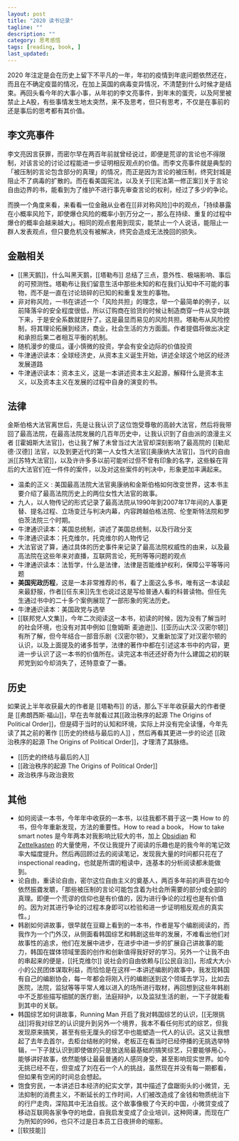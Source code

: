 ```yaml
---
layout: post
title: "2020 读书记录"
tagline: ""
description: ""
category: 思考感悟
tags: [reading, book, ]
last_updated: 
---
```



2020 年注定是会在历史上留下不平凡的一年，年初的疫情到年底问题依然还在，而且在不确定疫苗的情况，在加上英国的病毒变异情况，不清楚到什么时候才是结束。再回头看今年的大事小事，从年初的李文亮事件，到年末的蛋壳，以及阿里被禁止上A股，有些事情发生地太突然，来不及思考，但只有思考，不仅是在事前的还是事后的思考都有其价值。


## 李文亮事件
李文亮因言获罪，而密尔早在两百年前就曾经说过，即便是荒谬的言论也不得限制，对该言论的讨论过程能进一步证明相反观点的价值。而李文亮事件就是典型的「被压制的言论包含部分的真理」的情况，而正是因为言论的被压制，终究封城是阻止不了病毒的扩散的。而在看美国宪法，以及关于[[宪法第一修正案]]关于言论自由边界的书，能看到为了维护不进行事先审查言论的权利，经过了多少的争论。

而换一个角度来看，来看看一位金融从业者在[[非对称风险]]中的观点，「持续暴露在小概率风险下，即使爆仓风险的概率小到万分之一，那么在持续、重复的过程中爆仓的概率会越来越大」。相同的观点套用到现实，能禁止一个人说话，能阻止一群人发表观点，但只要危机没有被解决，终究会造成无法挽回的损失。


## 金融相关

- [[黑天鹅]]，什么叫黑天鹅，[[塔勒布]] 总结了三点，意外性、极端影响、事后的可预测性。塔勒布让我们留意生活中那些未知的和在我们认知中不可能的事物，而不是一直在讨论琐碎的已知的和重复发生的事物。
- 非对称风险，一书在讲述一个「风险共担」的理念，举一个最简单的例子，以前降落伞的安全程度很低，所以订购商在验货的时候让制造商穿一件从空中跳下来，于是安全系数就提升了。这是最显而易见的风险共担。塔勒布从风险控制，将其理论拓展到经济，商业，社会生活的方方面面。作者提倡将做出决定和承担后果二者相互平衡的机制。
- 随机漫步的傻瓜，谨小慎微的投资，学会有安全边际的价值投资
- 牛津通识读本：全球经济史，从资本主义诞生开始，讲述全球这个地区的经济发展道路
- 牛津通识读本：资本主义，这是一本讲述资本主义起源，解释什么是资本主义，以及资本主义在发展的过程中自身的演变的书。


## 法律
金斯伯格大法官离世后，先是让我认识了这位饱受尊敬的高龄大法官，然后将我带回了最高法院，在最高法院发展的几百年历史中，让我认识到了自由派的浪漫主义者 [[霍姆斯大法官]]，也让我了解了未曾当过大法官却深刻影响了最高院的 [[勒尼德·汉德]] 法官，以及到更近代的第一人女性大法官[[奥康纳大法官]]，当代的自由派[[苏特大法官]]，以及许许多多以前可能听过但不曾有印象的名字，这些躲在背后的大法官们在一件件的案件，以及对这些案件的判决中，形象更加丰满起来。

- 温柔的正义 : 美国最高法院大法官奥康纳和金斯伯格如何改变世界，这本书主要介绍了最高法院历史上的两位女性大法官的故事。
- 九人，以人物传记的形式记录了最高法院从1990年到2007年17年间的人事更替、提名过程、立场变迁与判决内幕，内容跨越伯格法院、伦奎斯特法院和罗伯茨法院三个时期。
- 牛津通识读本：美国总统制，讲述了美国总统制，以及行政分支
- 牛津通识读本：托克维尔，托克维尔的人物传记
- 大法官说了算，通过具体的历史事件来记录了最高法院权威性的由来，以及最高法院在这些年来对直播，互联网言论，死刑等等问题的观点
- 牛津通识读本：法哲学，什么是法律，法律是否能维护权利，保障公平等等问题
- **美国宪政历程**，这是一本非常推荐的书，看了上面这么多书，唯有这一本读起来最舒服，作者[[任东来]]先生也说过这是写给普通人看的科普读物。但任先生通过书中的二十多个案例展现了一部形象的宪法历史。
- 牛津通识读本：美国政党与选举
- [[联邦党人文集]]，今年二次阅读这一本书，初读的时候，因为没有了解当时的社会环境，也没有对其中例如 [[詹姆斯 麦迪逊]]、[[亚历山大汉·汉密尔顿]] 有所了解，但今年结合一部音乐剧《汉密尔顿》，又重新加深了对汉密尔顿的认识，以及上面提及的诸多哲学，法律的著作中都在引述这本书中的内容，更进一步认识了这一本书的价值所在。读完这本书还还好奇为什么建国之初的联邦党到如今却消失了，还特意查了一番。

## 历史
如果说上半年收获最大的作者是 [[塔勒布]] 的话，那么下半年收获最大的作者便是 [[弗朗西斯·福山]]，早在去年就看过其[[政治秩序的起源 The Origins of Political Order]]，但是碍于当时的认知和环境，实际上并没有完全读懂，今年先读了其之前的著作 [[历史的终结与最后的人]] ，然后再看其更进一步的论述 [[政治秩序的起源 The Origins of Political Order]]，才理清了其脉络。

- [[历史的终结与最后的人]]
- [[政治秩序的起源 The Origins of Political Order]]
- 政治秩序与政治衰败


## 其他

- 如何阅读一本书，今年年中收获的一本书，以往我都不屑于这一类 How to 的书，但今年重新发现，方法的重要性。How to read a book， How to take smart notes 是今年两本对我影响比较大的书，加上 [Obsidian](/post/2020/05/obsidian-note-taking.html) 和 [Zettelkasten](/post/2020/02/zettelkasten-note-taking-method.html) 的大量使用，不仅让我提升了阅读的乐趣也是的我今年的笔记效率大幅度提升。然后再回顾过去的阅读笔记，发现我大量的时间都只花在了 inspectional reading，也就是所谓的粗读中，连基本的分析阅读都未能做到。
- 论自由，重读论自由，密尔这位自由主义的奠基人，两百多年前的声音在如今依然振聋发聩，「那些被压制的言论可能包含着为社会所需要的部分或全部的真理。即便一个荒谬的信仰也是有价值的，因为进行争论的过程也是有价值的。因为对其进行争论的过程本身即可以检验和进一步证明相反观点的真实性。」
- 韩剧如何讲故事，很早就在豆瓣上看到的一本书，作者是写个编剧阅读的，而我作为一个门外汉，从侧面看韩国综艺和韩剧这些年的发展，不难看出他们对故事性的追求，他们在发展中进步，在进步中进一步的扩展自己讲故事的能力，韩国在媒体领域里面的创作和创新值得我好好的学习。另外一个让我不由的串起来的便是，[[托克维尔]] 说社会的自由依赖与[[公民自治]]，形成大大小小的公民团体谋取利益，而恰恰是在这样一本讲述编剧的故事中，我发现韩国有自己的编剧协会，每一年都会将刚入行的编剧送到这个领域去学习，比如去医院，法院，监狱等等平常人难以进入的场所进行取材，再回想到这些年韩剧中不乏那些描写细腻的医疗剧，法庭辩护，以及监狱生活的剧，一下子就能看到其中的关联。
- 韩国综艺如何讲故事，Running Man 开启了我对韩国综艺的认识，[[无限挑战]]将我对综艺的认识提升到另外一个境界，我本不看任何形式的综艺，但我发现原来搞笑，甚至有些无厘头的综艺中也能塑造一代人的认识。这又让我想起了去年去首尔，去柜台结帐的时候，老板正在看当时已经停播的无挑选举特辑，一下子就认识到即使做的只是放送局最基础的搞笑综艺，只要能够用心，能够讲好故事，依然能够让最最普通的人感同身受，甚至影响现实世界。如今无挑已经不在，但变成了刘在石一个人的挑战，虽然现在并没有每一期都看，但如果有空闲的时间总会想起。
- 饱食穷民，一本讲述日本经济的纪实文学，其中描述了盘踞街头的小微贷，无法抑制的消费主义，不断延长的工作时间，人们被改造成了金钱和物质统治下的行尸走肉，深陷其中无法自拔。这个故事像极了今天的中国，小微贷变成了移动互联网各家争夺的地盘，自我启发变成了企业培训，这种网课，而现在广为所知的996，也只不过是日本员工日夜拼命的缩影。
- [[软技能]]
